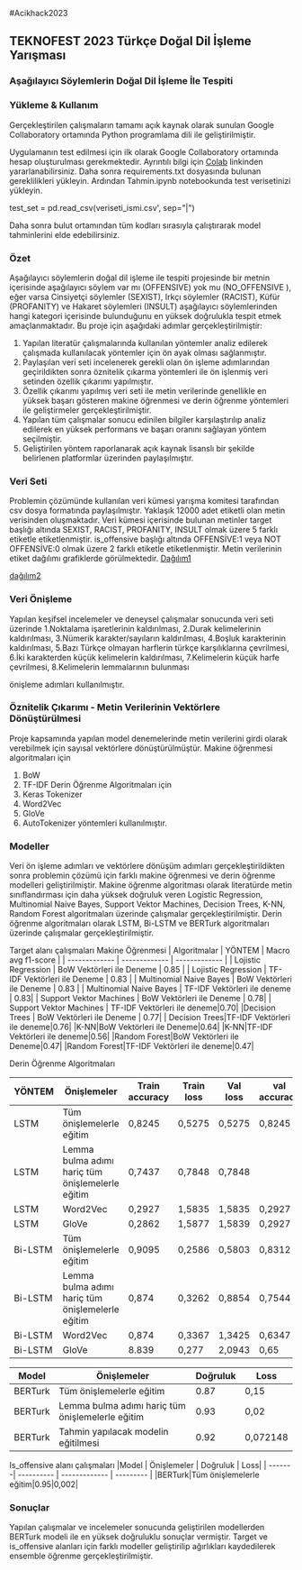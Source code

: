 #Acikhack2023


## TEKNOFEST 2023 Türkçe Doğal Dil İşleme Yarışması 

### Aşağılayıcı Söylemlerin Doğal Dil İşleme İle Tespiti

### Yükleme & Kullanım

Gerçekleştirilen çalışmaların tamamı açık kaynak olarak sunulan Google Collaboratory ortamında Python programlama dili ile geliştirilmiştir. 

Uygulamanın test edilmesi için ilk olarak Google Collaboratory ortamında hesap oluşturulması gerekmektedir. Ayrıntılı bilgi için [Colab](https://colab.research.google.com/) linkinden yararlanabilirsiniz. Daha sonra requirements.txt dosyasında bulunan gereklilikleri yükleyin. Ardından Tahmin.ipynb notebookunda test verisetinizi yükleyin.

test_set = pd.read_csv(veriseti_ismi.csv', sep="|")

Daha sonra bulut ortamından tüm kodları sırasıyla çalıştırarak model tahminlerini elde edebilirsiniz.

### Özet

Aşağılayıcı söylemlerin doğal dil işleme ile tespiti projesinde bir metnin içerisinde aşağılayıcı söylem var mı (OFFENSIVE)  yok mu (NO_OFFENSIVE ), eğer varsa Cinsiyetçi söylemler (SEXIST), Irkçı söylemler (RACIST), Küfür (PROFANITY) ve Hakaret söylemleri (INSULT) aşağılayıcı söylemlerinden hangi kategori içerisinde bulunduğunu en yüksek doğrulukla tespit etmek amaçlanmaktadır. Bu proje için aşağıdaki adımlar gerçekleştirilmiştir:
1. Yapılan literatür çalışmalarında kullanılan yöntemler analiz edilerek çalışmada kullanılacak yöntemler için ön ayak olması sağlanmıştır.
2. Paylaşılan veri seti incelenerek gerekli olan ön işleme adımlarından geçirildikten sonra öznitelik çıkarma yöntemleri ile ön işlenmiş veri setinden özellik çıkarımı yapılmıştır. 
3. Özellik çıkarımı yapılmış veri seti ile metin verilerinde genellikle en yüksek başarı gösteren makine öğrenmesi ve derin öğrenme yöntemleri ile geliştirmeler gerçekleştirilmiştir.
4. Yapılan tüm çalışmalar sonucu edinilen bilgiler karşılaştırılıp analiz edilerek en yüksek performans ve başarı oranını sağlayan yöntem seçilmiştir.
5. Geliştirilen yöntem raporlanarak açık kaynak lisanslı bir şekilde belirlenen platformlar üzerinden paylaşılmıştır.

### Veri Seti

Problemin çözümünde kullanılan veri kümesi yarışma komitesi tarafından csv dosya formatında paylaşılmıştır. Yaklaşık 12000 adet etiketli olan metin verisinden oluşmaktadır. Veri kümesi içerisinde bulunan metinler target başlığı altında  SEXIST, RACIST, PROFANITY, INSULT olmak üzere 5 farklı etiketle etiketlenmiştir. is_offensive başlığı altında OFFENSİVE:1 veya NOT OFFENSİVE:0 olmak üzere 2 farklı etiketle etiketlenmiştir.  Metin verilerinin etiket dağılımı grafiklerde görülmektedir. 
[Dağılım1](https://drive.google.com/file/d/1nGzMsgrVBZzdwtOTH3DHazTIR70slaK2/view?usp=sharing)

[dağılım2](https://drive.google.com/file/d/1jJK4-sS-_cwSc8AI96EtuKKqmM8CXce2/view?usp=sharing)
### Veri Önişleme

Yapılan keşifsel incelemeler ve deneysel çalışmalar sonucunda veri seti üzerinde
1.Noktalama işaretlerinin kaldırılması, 
2.Durak kelimelerinin kaldırılması, 
3.Nümerik karakter/sayıların kaldırılması, 
4.Boşluk karakterinin kaldırılması, 
5.Bazı Türkçe olmayan harflerin türkçe karşılıklarına çevrilmesi, 
6.İki karakterden küçük kelimelerin kaldırılması, 
7.Kelimelerin küçük harfe çevrilmesi, 
8.Kelimelerin lemmalarının bulunması

önişleme adımları kullanılmıştır.

### Öznitelik Çıkarımı - Metin Verilerinin Vektörlere Dönüştürülmesi

Proje kapsamında yapılan model denemelerinde metin verilerini girdi olarak verebilmek için sayısal vektörlere dönüştürülmüştür. Makine öğrenmesi algoritmaları için
1. BoW
2. TF-IDF
Derin Öğrenme Algoritmaları için
1. Keras Tokenizer
2. Word2Vec
3. GloVe
4. AutoTokenizer 
yöntemleri kullanılmıştır.

### Modeller

Veri ön işleme adımları ve vektörlere dönüşüm adımları gerçekleştirildikten sonra problemin çözümü için farklı makine öğrenmesi ve derin öğrenme modelleri geliştirilmiştir. Makine öğrenme algoritması olarak literatürde metin sınıflandırması için daha yüksek doğruluk veren Logistic Regression, Multinomial Naive Bayes, Support Vektor Machines, Decision Trees, K-NN, Random Forest algoritmaları üzerinde çalışmalar gerçekleştirilmiştir. Derin öğrenme algoritmaları olarak LSTM, Bi-LSTM ve BERTurk algoritmaları üzerinde çalışmalar gerçekleştirilmiştir.

Target alanı çalışmaları
Makine Öğrenmesi
| Algoritmalar | YÖNTEM | Macro avg f1-score |
| ------------- | ------------- |  ------------- |
| Lojistic Regression | BoW Vektörleri ile Deneme | 0.85 |
| Lojistic Regression | TF-IDF Vektörleri ile Deneme | 0.83 |
| Multinomial Naive Bayes | BoW Vektörleri ile Deneme | 0.83 |
| Multinomial Naive Bayes | TF-IDF Vektörleri ile deneme | 0.83|
| Support Vektor Machines | BoW Vektörleri ile Deneme | 0.78| 
| Support Vektor Machines | TF-IDF Vektörleri ile deneme|0.70|
|Decision Trees | BoW Vektörleri ile Deneme | 0.77|
| Decision Trees|TF-IDF Vektörleri ile deneme|0.76|
|K-NN|BoW Vektörleri ile Deneme|0.64|
|K-NN|TF-IDF Vektörleri ile deneme|0.56|
|Random Forest|BoW Vektörleri ile Deneme|0.47|
|Random Forest|TF-IDF Vektörleri ile deneme|0.47|


Derin Öğrenme Algoritmaları

| YÖNTEM | Önişlemeler| Train accuracy | Train loss | Val loss|val accuracy|
| -------| ---------- |  ------------- |  --------- |  ------- | -------------
|LSTM|Tüm önişlemelerle eğitim|0,8245|0,5275|0,5275|0,8245|
|LSTM|Lemma bulma adımı hariç tüm önişlemelerle eğitim|0,7437|0,7848|0,7848||0,7437|
|LSTM|Word2Vec|0,2927|1,5835|1,5835|0,2927|
|LSTM|GloVe|0,2862|1,5877|1,5839|0,2927|
|Bi-LSTM|Tüm önişlemelerle eğitim|0,9095|0,2586|0,5803|0,8312|
|Bi-LSTM|Lemma bulma adımı hariç tüm önişlemelerle eğitim|0,874|0,3262|0,8854|0,7544|
|Bi-LSTM|Word2Vec|0,874|0,3367|1,3425|0,6347|
|Bi-LSTM|GloVe|8.839|0,277|2,0943|0,65|

|Model | Önişlemeler | Doğruluk | Loss|
| -------| ---------- |  ------------- |  --------- |
|BERTurk|Tüm önişlemelerle eğitim|0.87|0,15|
|BERTurk|Lemma bulma adımı hariç tüm önişlemelerle eğitim|0.93|0,02|
|BERTurk|Tahmin yapılacak modelin eğitilmesi|0.92|0,072148|

Is_offensive alanı çalışmaları
|Model | Önişlemeler | Doğruluk | Loss|
| -------| ---------- |  ------------- |  --------- |
|BERTurk|Tüm önişlemelerle eğitim|0.95|0,002|

### Sonuçlar
Yapılan çalışmalar ve incelemeler sonucunda geliştirilen modellerden BERTurk modeli ile en yüksek doğruluklu sonuçlar vermiştir. Target ve is_offensive alanları için farklı modeller geliştirilip ağırlıkları kaydedilerek ensemble öğrenme gerçekleştirilmiştir.
